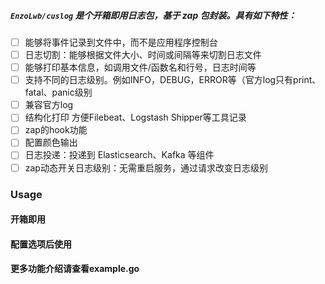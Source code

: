 ##### `EnzoLwb/cuslog` 是个开箱即用日志包，基于 zap 包封装。具有如下特性：
 - [ ] 能够将事件记录到文件中，而不是应用程序控制台
 - [ ] 日志切割：能够根据文件大小、时间或间隔等来切割日志文件
 - [ ] 能够打印基本信息，如调用文件/函数名和行号，日志时间等
 - [ ] 支持不同的日志级别。例如INFO，DEBUG，ERROR等（官方log只有print、fatal、panic级别
 - [ ] 兼容官方log
 - [ ] 结构化打印 方便Filebeat、Logstash Shipper等工具记录
 - [ ] zap的hook功能
 - [ ] 配置颜色输出
 - [ ] 日志投递：投递到 Elasticsearch、Kafka 等组件
 - [ ] zap动态开关日志级别：无需重启服务，通过请求改变日志级别

### Usage

#### 开箱即用


#### 配置选项后使用


#### 更多功能介绍请查看example.go

